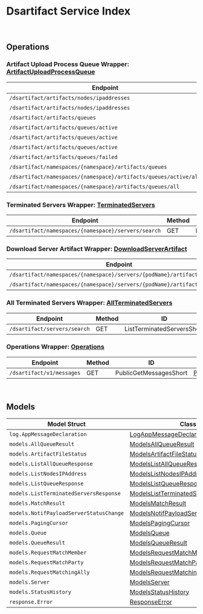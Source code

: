 # Dsartifact Service Index

&nbsp;

## Operations

### Artifact Upload Process Queue Wrapper:  [ArtifactUploadProcessQueue](../../services-api/pkg/service/dsartifact/artifactUploadProcessQueue.go)
| Endpoint | Method | ID | Class | Wrapper | Example |
|---|---|---|---|---|---|
| `/dsartifact/artifacts/nodes/ipaddresses` | GET | ListNodesIPAddressShort | [ListNodesIPAddressShort](../../dsartifact-sdk/pkg/dsartifactclient/artifact_upload_process_queue/artifact_upload_process_queue_client.go) | [ListNodesIPAddressShort](../../services-api/pkg/service/dsartifact/artifactUploadProcessQueue.go) | [ListNodesIPAddressShort](../../samples/cli/cmd/dsartifact/artifactUploadProcessQueue/listNodesIPAddress.go) |
| `/dsartifact/artifacts/nodes/ipaddresses` | DELETE | DeleteNodeByIDShort | [DeleteNodeByIDShort](../../dsartifact-sdk/pkg/dsartifactclient/artifact_upload_process_queue/artifact_upload_process_queue_client.go) | [DeleteNodeByIDShort](../../services-api/pkg/service/dsartifact/artifactUploadProcessQueue.go) | [DeleteNodeByIDShort](../../samples/cli/cmd/dsartifact/artifactUploadProcessQueue/deleteNodeByID.go) |
| `/dsartifact/artifacts/queues` | GET | ListQueueShort | [ListQueueShort](../../dsartifact-sdk/pkg/dsartifactclient/artifact_upload_process_queue/artifact_upload_process_queue_client.go) | [ListQueueShort](../../services-api/pkg/service/dsartifact/artifactUploadProcessQueue.go) | [ListQueueShort](../../samples/cli/cmd/dsartifact/artifactUploadProcessQueue/listQueue.go) |
| `/dsartifact/artifacts/queues/active` | GET | GetActiveQueueShort | [GetActiveQueueShort](../../dsartifact-sdk/pkg/dsartifactclient/artifact_upload_process_queue/artifact_upload_process_queue_client.go) | [GetActiveQueueShort](../../services-api/pkg/service/dsartifact/artifactUploadProcessQueue.go) | [GetActiveQueueShort](../../samples/cli/cmd/dsartifact/artifactUploadProcessQueue/getActiveQueue.go) |
| `/dsartifact/artifacts/queues/active` | PUT | SetActiveQueueShort | [SetActiveQueueShort](../../dsartifact-sdk/pkg/dsartifactclient/artifact_upload_process_queue/artifact_upload_process_queue_client.go) | [SetActiveQueueShort](../../services-api/pkg/service/dsartifact/artifactUploadProcessQueue.go) | [SetActiveQueueShort](../../samples/cli/cmd/dsartifact/artifactUploadProcessQueue/setActiveQueue.go) |
| `/dsartifact/artifacts/queues/active` | DELETE | DeleteActiveQueueShort | [DeleteActiveQueueShort](../../dsartifact-sdk/pkg/dsartifactclient/artifact_upload_process_queue/artifact_upload_process_queue_client.go) | [DeleteActiveQueueShort](../../services-api/pkg/service/dsartifact/artifactUploadProcessQueue.go) | [DeleteActiveQueueShort](../../samples/cli/cmd/dsartifact/artifactUploadProcessQueue/deleteActiveQueue.go) |
| `/dsartifact/artifacts/queues/failed` | PUT | ReportFailedUploadShort | [ReportFailedUploadShort](../../dsartifact-sdk/pkg/dsartifactclient/artifact_upload_process_queue/artifact_upload_process_queue_client.go) | [ReportFailedUploadShort](../../services-api/pkg/service/dsartifact/artifactUploadProcessQueue.go) | [ReportFailedUploadShort](../../samples/cli/cmd/dsartifact/artifactUploadProcessQueue/reportFailedUpload.go) |
| `/dsartifact/namespaces/{namespace}/artifacts/queues` | DELETE | DeleteQueueShort | [DeleteQueueShort](../../dsartifact-sdk/pkg/dsartifactclient/artifact_upload_process_queue/artifact_upload_process_queue_client.go) | [DeleteQueueShort](../../services-api/pkg/service/dsartifact/artifactUploadProcessQueue.go) | [DeleteQueueShort](../../samples/cli/cmd/dsartifact/artifactUploadProcessQueue/deleteQueue.go) |
| `/dsartifact/namespaces/{namespace}/artifacts/queues/active/all` | GET | ListAllActiveQueueShort | [ListAllActiveQueueShort](../../dsartifact-sdk/pkg/dsartifactclient/artifact_upload_process_queue/artifact_upload_process_queue_client.go) | [ListAllActiveQueueShort](../../services-api/pkg/service/dsartifact/artifactUploadProcessQueue.go) | [ListAllActiveQueueShort](../../samples/cli/cmd/dsartifact/artifactUploadProcessQueue/listAllActiveQueue.go) |
| `/dsartifact/namespaces/{namespace}/artifacts/queues/all` | GET | ListAllQueueShort | [ListAllQueueShort](../../dsartifact-sdk/pkg/dsartifactclient/artifact_upload_process_queue/artifact_upload_process_queue_client.go) | [ListAllQueueShort](../../services-api/pkg/service/dsartifact/artifactUploadProcessQueue.go) | [ListAllQueueShort](../../samples/cli/cmd/dsartifact/artifactUploadProcessQueue/listAllQueue.go) |

### Terminated Servers Wrapper:  [TerminatedServers](../../services-api/pkg/service/dsartifact/terminatedServers.go)
| Endpoint | Method | ID | Class | Wrapper | Example |
|---|---|---|---|---|---|
| `/dsartifact/namespaces/{namespace}/servers/search` | GET | ListTerminatedServersWithNamespaceShort | [ListTerminatedServersWithNamespaceShort](../../dsartifact-sdk/pkg/dsartifactclient/terminated_servers/terminated_servers_client.go) | [ListTerminatedServersWithNamespaceShort](../../services-api/pkg/service/dsartifact/terminatedServers.go) | [ListTerminatedServersWithNamespaceShort](../../samples/cli/cmd/dsartifact/terminatedServers/listTerminatedServersWithNamespace.go) |

### Download Server Artifact Wrapper:  [DownloadServerArtifact](../../services-api/pkg/service/dsartifact/downloadServerArtifact.go)
| Endpoint | Method | ID | Class | Wrapper | Example |
|---|---|---|---|---|---|
| `/dsartifact/namespaces/{namespace}/servers/{podName}/artifacts/download` | GET | DownloadServerArtifactsShort | [DownloadServerArtifactsShort](../../dsartifact-sdk/pkg/dsartifactclient/download_server_artifact/download_server_artifact_client.go) | [DownloadServerArtifactsShort](../../services-api/pkg/service/dsartifact/downloadServerArtifact.go) | [DownloadServerArtifactsShort](../../samples/cli/cmd/dsartifact/downloadServerArtifact/downloadServerArtifacts.go) |
| `/dsartifact/namespaces/{namespace}/servers/{podName}/artifacts/exists` | GET | CheckServerArtifactShort | [CheckServerArtifactShort](../../dsartifact-sdk/pkg/dsartifactclient/download_server_artifact/download_server_artifact_client.go) | [CheckServerArtifactShort](../../services-api/pkg/service/dsartifact/downloadServerArtifact.go) | [CheckServerArtifactShort](../../samples/cli/cmd/dsartifact/downloadServerArtifact/checkServerArtifact.go) |

### All Terminated Servers Wrapper:  [AllTerminatedServers](../../services-api/pkg/service/dsartifact/allTerminatedServers.go)
| Endpoint | Method | ID | Class | Wrapper | Example |
|---|---|---|---|---|---|
| `/dsartifact/servers/search` | GET | ListTerminatedServersShort | [ListTerminatedServersShort](../../dsartifact-sdk/pkg/dsartifactclient/all_terminated_servers/all_terminated_servers_client.go) | [ListTerminatedServersShort](../../services-api/pkg/service/dsartifact/allTerminatedServers.go) | [ListTerminatedServersShort](../../samples/cli/cmd/dsartifact/allTerminatedServers/listTerminatedServers.go) |

### Operations Wrapper:  [Operations](../../services-api/pkg/service/dsartifact/operations.go)
| Endpoint | Method | ID | Class | Wrapper | Example |
|---|---|---|---|---|---|
| `/dsartifact/v1/messages` | GET | PublicGetMessagesShort | [PublicGetMessagesShort](../../dsartifact-sdk/pkg/dsartifactclient/operations/operations_client.go) | [PublicGetMessagesShort](../../services-api/pkg/service/dsartifact/operations.go) | [PublicGetMessagesShort](../../samples/cli/cmd/dsartifact/operations/publicGetMessages.go) |


&nbsp;  

## Models

| Model Struct | Class |
|---|---|
| `log.AppMessageDeclaration` | [LogAppMessageDeclaration ](../../dsartifact-sdk/pkg/dsartifactclientmodels/log_app_message_declaration.go) |
| `models.AllQueueResult` | [ModelsAllQueueResult ](../../dsartifact-sdk/pkg/dsartifactclientmodels/models_all_queue_result.go) |
| `models.ArtifactFileStatus` | [ModelsArtifactFileStatus ](../../dsartifact-sdk/pkg/dsartifactclientmodels/models_artifact_file_status.go) |
| `models.ListAllQueueResponse` | [ModelsListAllQueueResponse ](../../dsartifact-sdk/pkg/dsartifactclientmodels/models_list_all_queue_response.go) |
| `models.ListNodesIPAddress` | [ModelsListNodesIPAddress ](../../dsartifact-sdk/pkg/dsartifactclientmodels/models_list_nodes_ip_address.go) |
| `models.ListQueueResponse` | [ModelsListQueueResponse ](../../dsartifact-sdk/pkg/dsartifactclientmodels/models_list_queue_response.go) |
| `models.ListTerminatedServersResponse` | [ModelsListTerminatedServersResponse ](../../dsartifact-sdk/pkg/dsartifactclientmodels/models_list_terminated_servers_response.go) |
| `models.MatchResult` | [ModelsMatchResult ](../../dsartifact-sdk/pkg/dsartifactclientmodels/models_match_result.go) |
| `models.NotifPayloadServerStatusChange` | [ModelsNotifPayloadServerStatusChange ](../../dsartifact-sdk/pkg/dsartifactclientmodels/models_notif_payload_server_status_change.go) |
| `models.PagingCursor` | [ModelsPagingCursor ](../../dsartifact-sdk/pkg/dsartifactclientmodels/models_paging_cursor.go) |
| `models.Queue` | [ModelsQueue ](../../dsartifact-sdk/pkg/dsartifactclientmodels/models_queue.go) |
| `models.QueueResult` | [ModelsQueueResult ](../../dsartifact-sdk/pkg/dsartifactclientmodels/models_queue_result.go) |
| `models.RequestMatchMember` | [ModelsRequestMatchMember ](../../dsartifact-sdk/pkg/dsartifactclientmodels/models_request_match_member.go) |
| `models.RequestMatchParty` | [ModelsRequestMatchParty ](../../dsartifact-sdk/pkg/dsartifactclientmodels/models_request_match_party.go) |
| `models.RequestMatchingAlly` | [ModelsRequestMatchingAlly ](../../dsartifact-sdk/pkg/dsartifactclientmodels/models_request_matching_ally.go) |
| `models.Server` | [ModelsServer ](../../dsartifact-sdk/pkg/dsartifactclientmodels/models_server.go) |
| `models.StatusHistory` | [ModelsStatusHistory ](../../dsartifact-sdk/pkg/dsartifactclientmodels/models_status_history.go) |
| `response.Error` | [ResponseError ](../../dsartifact-sdk/pkg/dsartifactclientmodels/response_error.go) |
